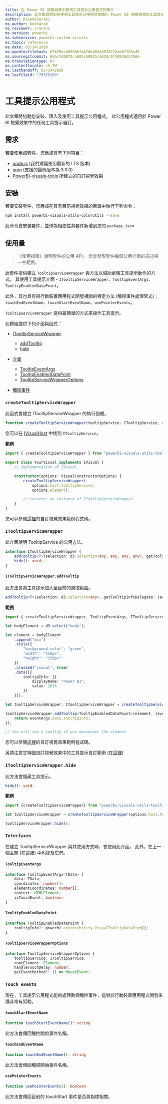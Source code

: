 ```yaml
---
title: 在 Power BI 視覺效果中使用工具提示公用程式的簡介
description: 此文章說明如何使用工具提示公用程式來簡化 Power BI 視覺效果的工具提示自訂
author: KesemSharabi
ms.author: kesharab
ms.reviewer: sranins
ms.service: powerbi
ms.subservice: powerbi-custom-visuals
ms.topic: reference
ms.date: 02/14/2020
ms.openlocfilehash: 67470ec405806f44fdb483e857d222ad4ff05a45
ms.sourcegitcommit: 6bbc3d0073ca605c50911c162dc9f58926db7b66
ms.translationtype: HT
ms.contentlocale: zh-TW
ms.lasthandoff: 03/14/2020
ms.locfileid: "79379160"
---
```

# <a name="tooltip-utils"></a>工具提示公用程式
此文章將協助您安裝、匯入及使用工具提示公用程式。 此公用程式適用於 Power BI 視覺效果中的任何工具提示自訂。

## <a name="requirements"></a>需求
若要使用該套件，您應該具有下列項目：
* [node.js](https://nodejs.org) (我們建議使用最新的 LTS 版本)
* [npm](https://www.npmjs.com/) (支援的最低版本為 3.0.0)
* [PowerBI-visuals-tools](https://www.npmjs.com/package/powerbi-visuals-tools) 所建立的自訂視覺效果

## <a name="installation"></a>安裝

若要安裝套件，您應該在具有目前視覺效果的目錄中執行下列命令：

```bash
npm install powerbi-visuals-utils-colorutils --save
```
此命令會安裝套件，並作為相依性將套件新增到您的 ```package.json```

## <a name="usage"></a>使用量

> 《使用指南》說明套件的公用 API。 您會發現套件每個公用介面的描述與一些範例。

此套件提供建立 `TooltipServiceWrapper` 與方法以協助處理工具提示動作的方式。 其使用工具提示介面 - `ITooltipServiceWrapper`、`TooltipEventArgs`、`TooltipEnabledDataPoint`。 

此外，其也具有與行動裝置應用程式開發相關的特定方法 (觸控事件處理常式)：`touchEndEventName`、`touchStartEventName`、`usePointerEvents`。

`TooltipServiceWrapper` 提供最簡單的方式來操作工具提示。

此模組提供下列介面與函式：
* [ITooltipServiceWrapper](#itooltipservicewrapper)
  * [addTooltip](#itooltipservicewrapperaddtooltip)
  * [hide](#itooltipservicewrapperhide)

* [介面](#interfaces)
  * [TooltipEventArgs](#tooltipeventargs)
  * [TooltipEnabledDataPoint](#tooltipenableddatapoint)
  * [TooltipServiceWrapperOptions](#tooltipservicewrapperoptions)
* [觸控事件](#touch-events)

### `createTooltipServiceWrapper`
此函式會建立 ITooltipServiceWrapper 的執行個體。

```typescript
function createTooltipServiceWrapper(tooltipService: ITooltipService, rootElement: Element, handleTouchDelay?: number,  getEventMethod?: () => MouseEvent): ITooltipServiceWrapper;
```

您可以在 [IVisualHost](https://github.com/microsoft/PowerBI-visuals-tools/blob/master/templates/visuals/.api/v2.6.0/PowerBI-visuals.d.ts#L1335) 中找到 ```ITooltipService```。

**範例**

```typescript
import { createTooltipServiceWrapper } from "powerbi-visuals-utils-tooltiputils";

export class YourVisual implements IVisual {
    // implementation of IVisual.

    constructor(options: VisualConstructorOptions) {
        createTooltipServiceWrapper(
            options.host.tooltipService,
            options.element);

        // returns: an instance of ITooltipServiceWrapper.
    }
}
```

您可以參閱[這裡](https://github.com/microsoft/powerbi-visuals-gantt/blob/master/src/gantt.ts#L391)的自訂視覺效果範例程式碼。

### `ITooltipServiceWrapper`
此介面說明 TooltipService 的公用方法。

```typescript
interface ITooltipServiceWrapper {
    addTooltip<T>(selection: d3.Selection<any, any, any, any>, getTooltipInfoDelegate: (args: TooltipEventArgs<T>) => powerbi.extensibility.VisualTooltipDataItem[], getDataPointIdentity?: (args: TooltipEventArgs<T>) => powerbi.visuals.ISelectionId, reloadTooltipDataOnMouseMove?: boolean): void;
    hide(): void;
}
```

#### `ITooltipServiceWrapper.addTooltip`

此方法會將工具提示加入至目前的選取範圍。

```typescript
addTooltip<T>(selection: d3.Selection<any>, getTooltipInfoDelegate: (args: TooltipEventArgs<T>) => VisualTooltipDataItem[], getDataPointIdentity?: (args: TooltipEventArgs<T>) => ISelectionId, reloadTooltipDataOnMouseMove?: boolean): void;
```

**範例**

```typescript
import { createTooltipServiceWrapper, TooltipEventArgs, ITooltipServiceWrapper, TooltipEnabledDataPoint } from "powerbi-visuals-utils-tooltiputils";

let bodyElement = d3.select("body");

let element = bodyElement
    .append("div")
    .style({
        "background-color": "green",
        "width": "150px",
        "height": "150px"
    })
    .classed("visual", true)
    .data([{
        tooltipInfo: [{
            displayName: "Power BI",
            value: 2016
        }]
    }]);

let tooltipServiceWrapper: ITooltipServiceWrapper = createTooltipServiceWrapper(tooltipService, bodyElement.get(0)); // tooltipService is from the IVisualHost.

tooltipServiceWrapper.addTooltip<TooltipEnabledDataPoint>(element, (eventArgs: TooltipEventArgs<TooltipEnabledDataPoint>) => {
    return eventArgs.data.tooltipInfo;
});

// You will see a tooltip if you mouseover the element.
```

您可以參閱[這裡](https://github.com/microsoft/powerbi-visuals-gantt/blob/master/src/gantt.ts#L2931)的自訂視覺效果範例程式碼。

另請注意甘特圖自訂視覺效果中的工具提示自訂範例 (在[這裡](https://github.com/microsoft/powerbi-visuals-gantt/blob/master/src/gantt.ts#L573-L648))

### `ITooltipServiceWrapper.hide`

此方法會隱藏工具提示。

```typescript
hide(): void;
```

**範例**

```typescript
import {createTooltipServiceWrapper} from "powerbi-visuals-utils-tooltiputils";

let tooltipServiceWrapper = createTooltipServiceWrapper(options.host.tooltipService, options.element); // options are from the VisualConstructorOptions.

tooltipServiceWrapper.hide();
```
### `Interfaces`
在建立 TooltipServiceWrapper 與其使用方式時，會使用此介面。 此外，在上一個主題 (在[這裡](#itooltipservicewrapperaddtooltip)) 中也提及它們。

#### `TooltipEventArgs`
```typescript
interface TooltipEventArgs<TData> {
    data: TData;
    coordinates: number[];
    elementCoordinates: number[];
    context: HTMLElement;
    isTouchEvent: boolean;
}
```

#### `TooltipEnabledDataPoint`
```typescript
interface TooltipEnabledDataPoint {
    tooltipInfo?: powerbi.extensibility.VisualTooltipDataItem[];
}
```

#### `TooltipServiceWrapperOptions`
```typescript
interface TooltipServiceWrapperOptions {
    tooltipService: ITooltipService;
    rootElement: Element;
    handleTouchDelay: number;
    getEventMethod?: () => MouseEvent;
```

### `Touch events`

現在，工具提示公用程式能夠處理數個觸控事件，這對於行動裝置應用程式開發來講非常有幫助。

#### `touchStartEventName`
```typescript
function touchStartEventName(): string
```
此方法會傳回觸控開始事件名稱。

#### `touchEndEventName`
```typescript
function touchEndEventName(): string
```
此方法會傳回觸控開始事件名稱。

#### `usePointerEvents`
```typescript
function usePointerEvents(): boolean
```
此方法會傳回目前的 touchStart 事件是否與指標相關。
